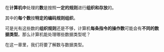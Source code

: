 在**计算机中**处理的**数**是按照**一定的规则**进行**组织和存放**的。

其中的**每个数**按**特定的编码规则组织**。

可是光有这些数的**组织规则**还是不够，计算机**每条指令的操作数**可能会有**不同的数据类型**。那么计算机能处理哪些数据类型呢？

在这一章里，我们将要了解数与数据类型。
